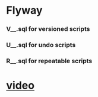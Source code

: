 # Flyway 

### V<version>__<description>.sql for versioned scripts
### U<version>__<description>.sql for undo scripts
### R__<description>.sql for repeatable scripts


# [video](https://www.youtube.com/watch?v=p1V5GcKUJv0)